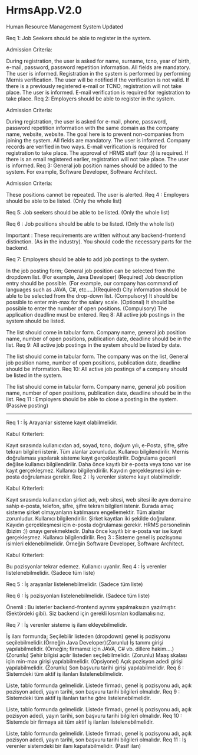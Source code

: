 # HrmsApp.V2.0
 Human Resource Management System Updated

Req 1: Job Seekers should be able to register in the system.

Admission Criteria:

During registration, the user is asked for name, surname, tcno, year of birth, e-mail, password, password repetition information.
All fields are mandatory. The user is informed.
Registration in the system is performed by performing Mernis verification.
The user will be notified if the verification is not valid.
If there is a previously registered e-mail or TCNO, registration will not take place. The user is informed.
E-mail verification is required for registration to take place.
Req 2: Employers should be able to register in the system.

Admission Criteria:

During registration, the user is asked for e-mail, phone, password, password repetition information with the same domain as the company name, website, website. The goal here is to prevent non-companies from joining the system.
All fields are mandatory. The user is informed.
Company records are verified in two ways. E-mail verification is required for registration to take place. The approval of HRMS staff (our :)) is required.
If there is an email registered earlier, registration will not take place. The user is informed.
Req 3: General job position names should be added to the system. For example, Software Developer, Software Architect.

Admission Criteria:

These positions cannot be repeated. The user is alerted.
Req 4 : Employers should be able to be listed. (Only the whole list)

Req 5: Job seekers should be able to be listed. (Only the whole list)

Req 6 : Job positions should be able to be listed. (Only the whole list)

Important : These requirements are written without any backend-frontend distinction. (As in the industry). You should code the necessary parts for the backend.

Req 7: Employers should be able to add job postings to the system.

In the job posting form;
General job position can be selected from the dropdown list. (For example, Java Developer) (Required)
Job description entry should be possible. (For example, our company has command of languages ​​such as JAVA, C#, etc.....)(Required)
City information should be able to be selected from the drop-down list. (Compulsory)
It should be possible to enter min-max for the salary scale. (Optional)
It should be possible to enter the number of open positions. (Compulsory)
The application deadline must be entered.
Req 8: All active job postings in the system should be listed.

The list should come in tabular form.
Company name, general job position name, number of open positions, publication date, deadline should be in the list.
Req 9: All active job postings in the system should be listed by date.

The list should come in tabular form.
The company was on the list,
General job position name, number of open positions, publication date, deadline should be information.
Req 10: All active job postings of a company should be listed in the system.

The list should come in tabular form.
Company name, general job position name, number of open positions, publication date, deadline should be in the list.
Req 11 : Employers should be able to close a posting in the system. (Passive posting)



**********************************************************************************************************************************************************************************************************************************

Req 1 : İş Arayanlar sisteme kayıt olabilmelidir.

Kabul Kriterleri:

Kayıt sırasında kullanıcıdan ad, soyad, tcno, doğum yılı, e-Posta, şifre, şifre tekrarı bilgileri istenir.
Tüm alanlar zorunludur. Kullanıcı bilgilendirilir.
Mernis doğrulaması yapılarak sisteme kayıt gerçekleştirilir.
Doğrulama geçerli değilse kullanıcı bilgilendirilir.
Daha önce kayıtlı bir e-posta veya tcno var ise kayıt gerçekleşmez. Kullanıcı bilgilendirilir.
Kayıdın gerçekleşmesi için e-posta doğrulaması gerekir.
Req 2 : İş verenler sisteme kayıt olabilmelidir.

Kabul Kriterleri:

Kayıt sırasında kullanıcıdan şirket adı, web sitesi, web sitesi ile aynı domaine sahip e-posta, telefon, şifre, şifre tekrarı bilgileri istenir. Burada amaç sisteme şirket olmayanların katılmasını engellemektir.
Tüm alanlar zorunludur. Kullanıcı bilgilendirilir.
Şirket kayıtları iki şekilde doğrulanır. Kayıdın gerçekleşmesi için e-posta doğrulaması gerekir. HRMS personelinin (bizim :)) onayı gerekmektedir.
Daha önce kayıtlı bir e-posta var ise kayıt gerçekleşmez. Kullanıcı bilgilendirilir.
Req 3 : Sisteme genel iş pozisyonu isimleri eklenebilmelidir. Örneğin Software Developer, Software Architect.

Kabul Kriterleri:

Bu pozisyonlar tekrar edemez. Kullanıcı uyarılır.
Req 4 : İş verenler listelenebilmelidir. (Sadece tüm liste)

Req 5 : İş arayanlar listelenebilmelidir. (Sadece tüm liste)

Req 6 : İş pozisyonları listelenebilmelidir. (Sadece tüm liste)

Önemli : Bu isterler backend-frontend ayırımı yapılmaksızın yazılmıştır. (Sektördeki gibi). Siz backend için gerekli kısımları kodlamalısınız.

Req 7 : İş verenler sisteme iş ilanı ekleyebilmelidir.

İş ilanı formunda;
Seçilebilir listeden (dropdown) genel iş pozisyonu seçilebilmelidir.(Örneğin Java Developer)(Zorunlu)
İş tanımı girişi yapılabilmelidir. (Örneğin; firmamız için JAVA, C# vb. dillere hakim....)(Zorunlu)
Şehir bilgisi açılır listeden seçilebilmelidir. (Zorunlu)
Maaş skalası için min-max girişi yapılabilmelidir. (Opsiyonel)
Açık pozisyon adedi girişi yapılabilmelidir. (Zorunlu)
Son başvuru tarihi girişi yapılabilmelidir.
Req 8 : Sistemdeki tüm aktif iş ilanları listelenebilmelidir.

Liste, tablo formunda gelmelidir.
Listede firmadı, genel iş pozisyonu adı, açık pozisyon adedi, yayın tarihi, son başvuru tarihi bilgileri olmalıdır.
Req 9 : Sistemdeki tüm aktif iş ilanları tarihe göre listelenebilmelidir.

Liste, tablo formunda gelmelidir.
Listede firmadı, genel iş pozisyonu adı, açık pozisyon adedi, yayın tarihi, son başvuru tarihi bilgileri olmalıdır.
Req 10 : Sistemde bir firmaya ait tüm aktif iş ilanları listelenebilmelidir.

Liste, tablo formunda gelmelidir.
Listede firmadı, genel iş pozisyonu adı, açık pozisyon adedi, yayın tarihi, son başvuru tarihi bilgileri olmalıdır.
Req 11 : İş verenler sistemdeki bir ilanı kapatabilmelidir. (Pasif ilan)


